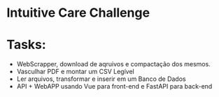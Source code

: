 # Intuitive Care Challenge

# Tasks:
- WebScrapper, download de aqruivos e compactação dos mesmos.
- Vasculhar PDF e montar um CSV Legível
- Ler arquivos, transformar e inserir em um Banco de Dados
- API + WebAPP usando Vue para front-end e FastAPI para back-end
